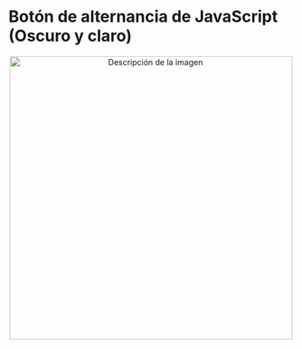 # Botón de alternancia de JavaScript  (Oscuro y claro)

<p align="center">
  <img src="Captura de pantalla 2024-12-10 121529.png" alt="Descripción de la imagen" width="500">
</p>

